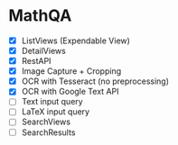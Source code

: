 # MathQA
- [X] ListViews (Expendable View)
- [X] DetailViews
- [X] RestAPI
- [X] Image Capture + Cropping
- [X] OCR with Tesseract (no preprocessing)
- [X] OCR with Google Text API
- [ ] Text input query
- [ ] LaTeX input query
- [ ] SearchViews
- [ ] SearchResults

